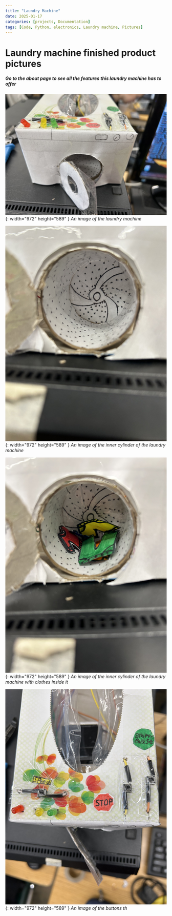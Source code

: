 ```yaml
---
title: "Laundry Machine"
date: 2025-01-17
categories: [projects, Documentation]
tags: [Code, Python, electronics, Laundry machine, Pictures]
---
```


# Laundry machine finished product pictures
##### Go to the about page to see all the features this laundry machine has to offer

![Desktop View](/assets/Machine.jpg){: width="972" height="589" }
_An image of the laundry machine_

![Desktop View](/assets/Cylinder.jpg){: width="972" height="589" }
_An image of the inner cylinder of the laundry machine_

![Desktop View](/assets/Clothes.jpg){: width="972" height="589" }
_An image of the inner cylinder of the laundry machine with clothes inside it_

![Desktop View](/assets/Buttons.jpg){: width="972" height="589" }
_An image of the buttons th_
